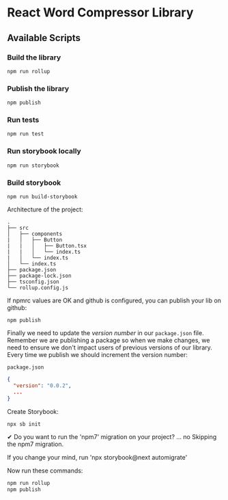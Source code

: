 # React Word Compressor Library

## Available Scripts

### Build the library

```
npm run rollup
```

### Publish the library

```
npm publish
```

### Run tests

```
npm run test
```

### Run storybook locally

```
npm run storybook
```

### Build storybook

```
npm run build-storybook
```

Architecture of the project:

```
.
├── src
│   ├── components
|   │   ├── Button
|   |   │   ├── Button.tsx
|   |   │   └── index.ts
|   │   └── index.ts
│   └── index.ts
├── package.json
├── package-lock.json
├── tsconfig.json
└── rollup.config.js
```

If npmrc values are OK and github is configured, you can publish your lib on github:

```
npm publish
```

Finally we need to update the _version number_ in our `package.json` file. Remember we are publishing a package so when we make changes, we need to ensure we don't impact users of previous versions of our library. Every time we publish we should increment the version number:

`package.json`

```json
{
  "version": "0.0.2",
  ...
}
```

Create Storybook:

```bash
npx sb init
```

✔ Do you want to run the 'npm7' migration on your project? … no
Skipping the npm7 migration.

If you change your mind, run 'npx storybook@next automigrate'

Now run these commands:

```bash
npm run rollup
npm publish
```
